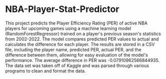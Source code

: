 # NBA-Player-Stat-Predictor
This project predicts the Player Efficiency Rating (PER) of active NBA players for upcoming games using a machine learning model (RandomForestRegressor) trained on a player's previous season's statistics from 2002-2022. The model compares predicted PER values to actual and calculates the difference for each player. The results are stored in a CSV file, including the player name, predicted PER, actual PER, and the difference between them, allowing for easy evaluation of the model's performance. The average difference in PER was -0.07910962566844935. The data set was taken off of Kaggle and was parsed through various programs to clean and format the data.
